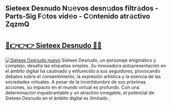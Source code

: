 ## Sieteex Desnudo N𝚞𝚎vos desn𝚞dos filtr𝚊dos - Parts-Sig F𝚘tos vid𝚎o - C𝚘ntenido atr𝚊ctivo ZqzmQ

# <h2><a href="http://mb5zdw.tromn.icu/?c=Sieteex+Desnudo">🔗👉👉👉 Sieteex Desnudo 🔗🔗</a></h2>

[![Sieteex Desnudo nuevo](https://i.imgur.com/pEAQMta.gif)](http://mb5zdw.tromn.icu/?c=Sieteex+Desnudo)
Sieteex Desnudo, un personaje enigmático y complejo, desafía las etiquetas simples. Su innovadora autopresentación en el ámbito digital ha cautivado y enfurecido a sus seguidores, provocando debates sobre el consentimiento, la expresión artística y la esencia de las sociedades virtuales. A pesar de la incertidumbre de sus próximas acciones, su impacto en el mundo virtual es profundo. Con una determinación inquebrantable y un atractivo innegable, el potencial de Sieteex Desnudo en el ámbito digital es ilimitado.
